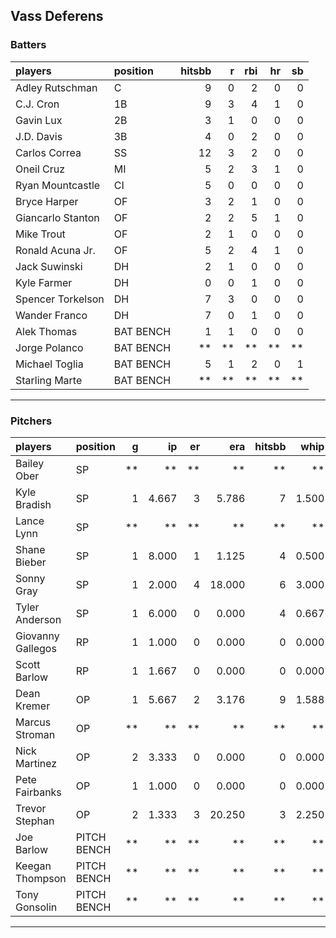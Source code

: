 ## Vass Deferens

### Batters

 
|players           |position  | hitsbb|  r| rbi| hr| sb| 
|:-----------------|:---------|------:|--:|---:|--:|--:| 
|Adley Rutschman   |C         |      9|  0|   2|  0|  0| 
|C.J. Cron         |1B        |      9|  3|   4|  1|  0| 
|Gavin Lux         |2B        |      3|  1|   0|  0|  0| 
|J.D. Davis        |3B        |      4|  0|   2|  0|  0| 
|Carlos Correa     |SS        |     12|  3|   2|  0|  0| 
|Oneil Cruz        |MI        |      5|  2|   3|  1|  0| 
|Ryan Mountcastle  |CI        |      5|  0|   0|  0|  0| 
|Bryce Harper      |OF        |      3|  2|   1|  0|  0| 
|Giancarlo Stanton |OF        |      2|  2|   5|  1|  0| 
|Mike Trout        |OF        |      2|  1|   0|  0|  0| 
|Ronald Acuna Jr.  |OF        |      5|  2|   4|  1|  0| 
|Jack Suwinski     |DH        |      2|  1|   0|  0|  0| 
|Kyle Farmer       |DH        |      0|  0|   1|  0|  0| 
|Spencer Torkelson |DH        |      7|  3|   0|  0|  0| 
|Wander Franco     |DH        |      7|  0|   1|  0|  0| 
|Alek Thomas       |BAT BENCH |      1|  1|   0|  0|  0| 
|Jorge Polanco     |BAT BENCH |     **| **|  **| **| **| 
|Michael Toglia    |BAT BENCH |      5|  1|   2|  0|  1| 
|Starling Marte    |BAT BENCH |     **| **|  **| **| **| 


* * *

### Pitchers

 
|players           |position    |  g|    ip| er|    era| hitsbb|  whip| so|  w| sv| 
|:-----------------|:-----------|--:|-----:|--:|------:|------:|-----:|--:|--:|--:| 
|Bailey Ober       |SP          | **|    **| **|     **|     **|    **| **| **| **| 
|Kyle Bradish      |SP          |  1| 4.667|  3|  5.786|      7| 1.500|  3|  0|  0| 
|Lance Lynn        |SP          | **|    **| **|     **|     **|    **| **| **| **| 
|Shane Bieber      |SP          |  1| 8.000|  1|  1.125|      4| 0.500|  6|  1|  0| 
|Sonny Gray        |SP          |  1| 2.000|  4| 18.000|      6| 3.000|  1|  0|  0| 
|Tyler Anderson    |SP          |  1| 6.000|  0|  0.000|      4| 0.667|  6|  0|  0| 
|Giovanny Gallegos |RP          |  1| 1.000|  0|  0.000|      0| 0.000|  2|  0|  0| 
|Scott Barlow      |RP          |  1| 1.667|  0|  0.000|      0| 0.000|  3|  0|  1| 
|Dean Kremer       |OP          |  1| 5.667|  2|  3.176|      9| 1.588|  3|  0|  0| 
|Marcus Stroman    |OP          | **|    **| **|     **|     **|    **| **| **| **| 
|Nick Martinez     |OP          |  2| 3.333|  0|  0.000|      0| 0.000|  2|  0|  0| 
|Pete Fairbanks    |OP          |  1| 1.000|  0|  0.000|      0| 0.000|  2|  0|  1| 
|Trevor Stephan    |OP          |  2| 1.333|  3| 20.250|      3| 2.250|  1|  0|  0| 
|Joe Barlow        |PITCH BENCH | **|    **| **|     **|     **|    **| **| **| **| 
|Keegan Thompson   |PITCH BENCH | **|    **| **|     **|     **|    **| **| **| **| 
|Tony Gonsolin     |PITCH BENCH | **|    **| **|     **|     **|    **| **| **| **| 


* * *



